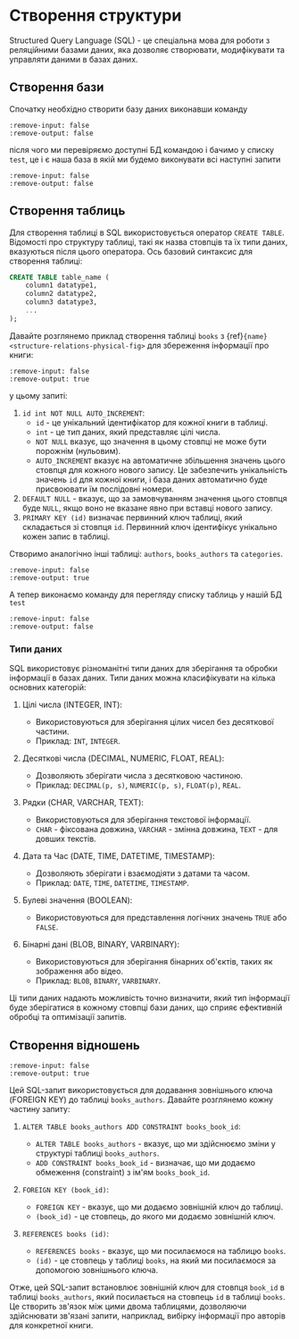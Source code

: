 # Створення структури

Structured Query Language (SQL) - це спеціальна мова для роботи з реляційними базами даних, яка дозволяє створювати, модифікувати та управляти даними в базах даних.

## Створення бази

Спочатку необхідно створити базу даних виконавши команду 

```{embed} #database-create
:remove-input: false
:remove-output: false
```

після чого ми перевіряємо доступні БД командою і бачимо у списку `test`, це і є наша база в якій ми будемо виконувати всі наступні запити 

```{embed} #database-list-after-create
:remove-input: false
:remove-output: false
```

## Створення таблиць

Для створення таблиці в SQL використовується оператор `CREATE TABLE`. Відомості про структуру таблиці, такі як назва стовпців та їх типи даних, вказуються після цього оператора. Ось базовий синтаксис для створення таблиці:

```sql
CREATE TABLE table_name (
    column1 datatype1,
    column2 datatype2,
    column3 datatype3,
    ...
);
```

Давайте розглянемо приклад створення таблиці `books` з {ref}`{name} <structure-relations-physical-fig>` для збереження інформації про книги:

```{embed} #user-table-create
:remove-input: false
:remove-output: true
```

у цьому запиті:

1. `id int NOT NULL AUTO_INCREMENT`:
    - `id` - це унікальний ідентифікатор для кожної книги в таблиці.
    - `int` - це тип даних, який представляє цілі числа.
    - `NOT NULL` вказує, що значення в цьому стовпці не може бути порожнім (нульовим).
    - `AUTO_INCREMENT` вказує на автоматичне збільшення значень цього стовпця для кожного нового запису. Це забезпечить унікальність значень `id` для кожної книги, і база даних автоматично буде присвоювати їм послідовні номери.
1. `DEFAULT NULL` - вказує, що за замовчуванням значення цього стовпця буде `NULL`, якщо воно не вказане явно при вставці нового запису.
1. `PRIMARY KEY (id)` визначає первинний ключ таблиці, який складається зі стовпця `id`. Первинний ключ ідентифікує унікально кожен запис в таблиці.

Cтворимо аналогічно інші таблиці: `authors`, `books_authors` та `categories`.

```{embed} #other-table-create
:remove-input: false
:remove-output: true
```

А тепер виконаємо команду для перегляду списку таблиць у нашій БД `test`

```{embed} #show-tables
:remove-input: false
:remove-output: false
```

### Типи даних

SQL використовує різноманітні типи даних для зберігання та обробки інформації в базах даних. Типи даних можна класифікувати на кілька основних категорій:

1. Цілі числа (INTEGER, INT):
   - Використовуються для зберігання цілих чисел без десяткової частини.
   - Приклад: `INT`, `INTEGER`.

2. Десяткові числа (DECIMAL, NUMERIC, FLOAT, REAL):
   - Дозволяють зберігати числа з десятковою частиною.
   - Приклад: `DECIMAL(p, s)`, `NUMERIC(p, s)`, `FLOAT(p)`, `REAL`.

3. Рядки (CHAR, VARCHAR, TEXT):
   - Використовуються для зберігання текстової інформації.
   - `CHAR` - фіксована довжина, `VARCHAR` - змінна довжина, `TEXT` - для довших текстів.

4. Дата та Час (DATE, TIME, DATETIME, TIMESTAMP):
   - Дозволяють зберігати і взаємодіяти з датами та часом.
   - Приклад: `DATE`, `TIME`, `DATETIME`, `TIMESTAMP`.

5. Булеві значення (BOOLEAN):
   - Використовуються для представлення логічних значень `TRUE` або `FALSE`.

6. Бінарні дані (BLOB, BINARY, VARBINARY):
   - Використовуються для зберігання бінарних об'єктів, таких як зображення або відео.
   - Приклад: `BLOB`, `BINARY`, `VARBINARY`.

Ці типи даних надають можливість точно визначити, який тип інформації буде зберігатися в кожному стовпці бази даних, що сприяє ефективній обробці та оптимізації запитів.


## Створення відношень

```{embed} #create-relations
:remove-input: false
:remove-output: true
```

Цей SQL-запит використовується для додавання зовнішнього ключа (FOREIGN KEY) до таблиці `books_authors`. Давайте розглянемо кожну частину запиту:

1. `ALTER TABLE books_authors ADD CONSTRAINT books_book_id`:
   - `ALTER TABLE books_authors` - вказує, що ми здійснюємо зміни у структурі таблиці `books_authors`.
   - `ADD CONSTRAINT books_book_id` - визначає, що ми додаємо обмеження (constraint) з ім'ям `books_book_id`.

2. `FOREIGN KEY (book_id)`:
   - `FOREIGN KEY` - вказує, що ми додаємо зовнішній ключ до таблиці.
   - `(book_id)` - це стовпець, до якого ми додаємо зовнішній ключ.

3. `REFERENCES books (id)`:
   - `REFERENCES books` - вказує, що ми посилаємося на таблицю `books`.
   - `(id)` - це стовпець у таблиці `books`, на який ми посилаємося за допомогою зовнішнього ключа.

Отже, цей SQL-запит встановлює зовнішній ключ для стовпця `book_id` в таблиці `books_authors`, який посилається на стовпець `id` в таблиці `books`. Це створить зв'язок між цими двома таблицями, дозволяючи здійснювати зв'язані запити, наприклад, вибірку інформації про авторів для конкретної книги.